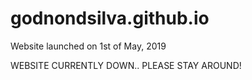 # godnondsilva.github.io

Website launched on 1st of May, 2019

WEBSITE CURRENTLY DOWN.. PLEASE STAY AROUND!
